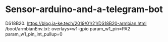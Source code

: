 # Sensor-arduino-and-a-telegram-bot
DS18B20:
https://blog.ja-ke.tech/2019/01/21/DS18B20-armbian.html
/boot/armbianEnv.txt:
overlays=w1-gpio
param_w1_pin=PA2
param_w1_pin_int_pullup=0
